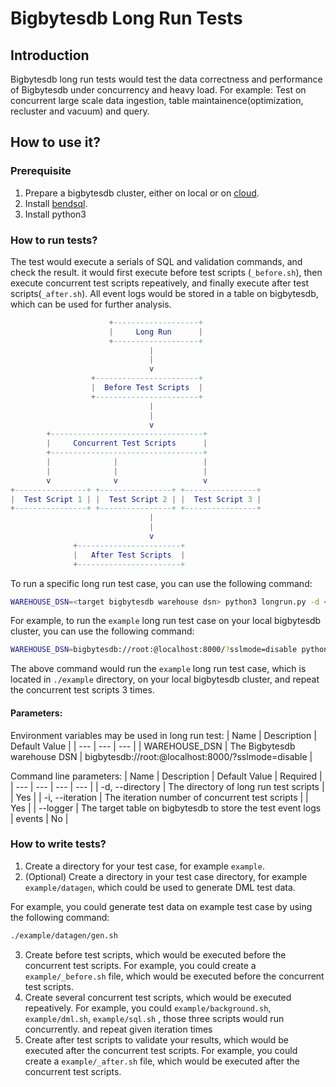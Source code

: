 # Bigbytesdb Long Run Tests

## Introduction
Bigbytesdb long run tests would test the data correctness and performance of Bigbytesdb under concurrency and heavy load.
For example:
Test on concurrent large scale data ingestion, table maintainence(optimization, recluster and vacuum) and query.

## How to use it?
### Prerequisite
1. Prepare a bigbytesdb cluster, either on local or on [cloud](https://app.bigbytesdb.com).
2. Install [bendsql](https://github.com/getbigbytes/bendsql).
3. Install python3

### How to run tests?

The test would execute a serials of SQL and validation commands, and check the result.
it would first execute before test scripts (`_before.sh`), then execute concurrent test scripts repeatively, and finally execute after test scripts(`_after.sh`).
All event logs would be stored in a table on bigbytesdb, which can be used for further analysis.


```lua
                      +-------------------+
                      |     Long Run      |
                      +-------------------+
                               |
                               |
                               v
                  +-----------------------+
                  |  Before Test Scripts  |
                  +-----------------------+
                               |
                               |
                               v
        +----------------------------------+
        |     Concurrent Test Scripts      |
        +----------------------------------+
        |              |                   |
        |              |                   |
        v              v                   v
+----------------+ +----------------+ +----------------+
|  Test Script 1 | |  Test Script 2 | |  Test Script 3 |
+----------------+ +----------------+ +----------------+
                               |
                               |
                               v
              +-----------------------+
              |   After Test Scripts  |
              +-----------------------+

```

To run a specific long run test case, you can use the following command:

```bash
WAREHOUSE_DSN=<target bigbytesdb warehouse dsn> python3 longrun.py -d <scripts directory> -i <concurrent test iteration number>
```

For example, to run the `example` long run test case on your local bigbytesdb cluster, you can use the following command:

```bash
WAREHOUSE_DSN=bigbytesdb://root:@localhost:8000/?sslmode=disable python3 longrun.py -d ./example -i 3
```

The above command would run the `example` long run test case, which is located in `./example` directory, on your local bigbytesdb cluster, and repeat the concurrent test scripts 3 times.

#### Parameters:

Environment variables may be used in long run test:
| Name | Description | Default Value |
| --- | --- | --- |
| WAREHOUSE_DSN | The Bigbytesdb warehouse DSN | bigbytesdb://root:@localhost:8000/?sslmode=disable |

Command line parameters:
| Name | Description | Default Value | Required |
| --- | --- | --- | --- |
| -d, --directory | The directory of long run test scripts | | Yes |
| -i, --iteration | The iteration number of concurrent test scripts |  | Yes |
| --logger | The target table on bigbytesdb to store the test event logs | events | No |

### How to write tests?
1. Create a directory for your test case, for example `example`.
2. (Optional) Create a directory in your test case directory, for example `example/datagen`, which could be used to generate DML test data.

For example, you could generate test data on example test case by using the following command:

```bash
./example/datagen/gen.sh
```

3. Create before test scripts, which would be executed before the concurrent test scripts. For example, you could create a `example/_before.sh` file, which would be executed before the concurrent test scripts.
4. Create several concurrent test scripts, which would be executed repeatively. For example, you could `example/background.sh`, `example/dml.sh`, `example/sql.sh` , those three scripts would run concurrently. and repeat given iteration times
5. Create after test scripts to validate your results, which would be executed after the concurrent test scripts. For example, you could create a `example/_after.sh` file, which would be executed after the concurrent test scripts.
